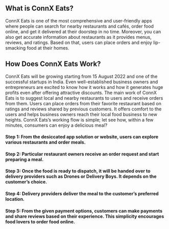<h2>What is ConnX Eats?</h2>
ConnX Eats is one of the most comprehensive and user-friendly apps where people can search for nearby restaurants and cafés, order food online, and get it delivered at their doorstep in no time. Moreover, you can also get accurate information about restaurants as it provides menus, reviews, and ratings. Based on that, users can place orders and enjoy lip-smacking food at their homes.
<h2>How Does ConnX Eats Work?</h2>
ConnX Eats will be growing starting from 15 August 2022 and one of the successful startups in India. Even well-established business owners and entrepreneurs are excited to know how it works and how it generates huge profits even after offering attractive discounts. The main work of ConnX Eats is to suggest local and nearby restaurants to users and receive orders from them. Users can place orders from their favorite restaurant based on ratings and reviews shared by previous customers. It offers comfort to the users and helps business owners reach their local food business to new heights. ConnX Eats’s working flow is simple; let see how, within a few minutes, consumers can enjoy a delicious meal?
<h4>Step 1: From the desiccated app solution or website, users can explore various restaurants and order meals.</h4>
<h4>Step 2: Particular restaurant owners receive an order request and start preparing a meal.</h4>
<h4>Step 3: Once the food is ready to dispatch, it will be handed over to delivery providers such as Drones or Delivery Boys. It depends on the customer’s choice.</h4>
<h4>Step 4: Delivery providers deliver the meal to the customer’s preferred location.</h4>
<h4>Step 5: From the given payment options, customers can make payments and share reviews based on their experience. This simplicity encourages food lovers to order food online.</h4>

